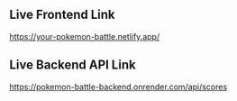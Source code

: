 
## Live Frontend Link
https://your-pokemon-battle.netlify.app/

## Live Backend API Link
https://pokemon-battle-backend.onrender.com/api/scores


